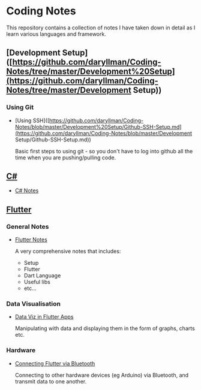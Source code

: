 # Coding Notes

This repository contains a collection of notes I have taken down in detail as I learn various languages and framework.



## [Development Setup]([https://github.com/daryllman/Coding-Notes/tree/master/Development%20Setup](https://github.com/daryllman/Coding-Notes/tree/master/Development Setup))

### Using Git

- [Using SSH]([https://github.com/daryllman/Coding-Notes/blob/master/Development%20Setup/Github-SSH-Setup.md](https://github.com/daryllman/Coding-Notes/blob/master/Development Setup/Github-SSH-Setup.md))

  Basic first steps to using git - so you don't have to log into github all the time when you are pushing/pulling code.



## [C#](https://github.com/daryllman/Coding-Notes/tree/master/C%23)

- [C# Notes](https://github.com/daryllman/Coding-Notes/blob/master/C%23/C%23Notes.md)



## [Flutter](https://github.com/daryllman/Coding-Notes/tree/master/Flutter)

### General Notes

- [Flutter Notes](https://github.com/daryllman/Coding-Notes/blob/master/Flutter/FlutterNotes.md)

  A very comprehensive notes that includes:

  - Setup
  - Flutter
  - Dart Language
  - Useful libs
  - etc...

### Data Visualisation

- [Data Viz in Flutter Apps](https://github.com/daryllman/Coding-Notes/blob/master/Flutter/FlutterDataViz.md)

  Manipulating with data and displaying them in the form of graphs, charts etc.



### Hardware

- [Connecting Flutter via Bluetooth](https://github.com/daryllman/Coding-Notes/blob/master/Flutter/FlutterBluetoothConnection.md)

  Connecting to other hardware devices (eg Arduino) via Bluetooth, and transmit data to one another.